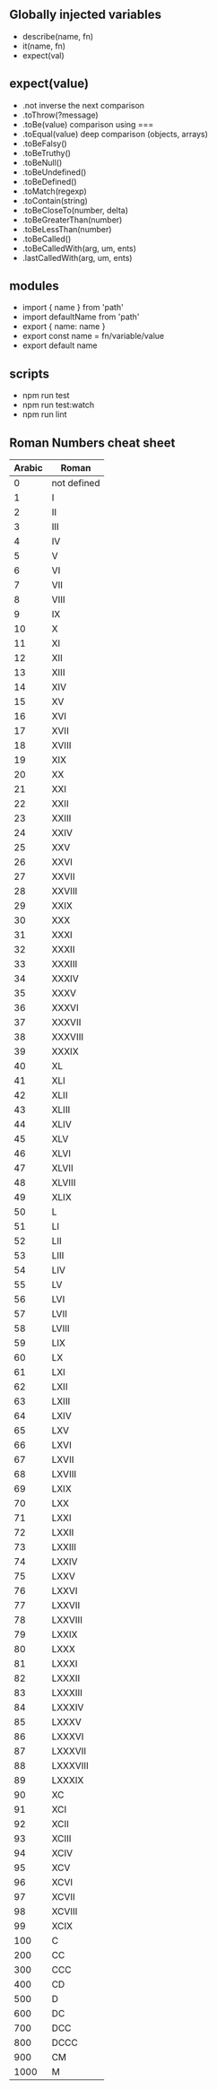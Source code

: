 ## Globally injected variables
* describe(name, fn)
* it(name, fn)
* expect(val)

## expect(value)
* .not inverse the next comparison
* .toThrow(?message)
* .toBe(value) comparison using ===
* .toEqual(value) deep comparison (objects, arrays)
* .toBeFalsy()
* .toBeTruthy()
* .toBeNull()
* .toBeUndefined()
* .toBeDefined()
* .toMatch(regexp)
* .toContain(string)
* .toBeCloseTo(number, delta)
* .toBeGreaterThan(number)
* .toBeLessThan(number)
* .toBeCalled()
* .toBeCalledWith(arg, um, ents)
* .lastCalledWith(arg, um, ents)

## modules
* import { name } from 'path'
* import defaultName from 'path'
* export { name: name }
* export const name = fn/variable/value
* export default name

## scripts
* npm run test
* npm run test:watch
* npm run lint

## Roman Numbers cheat sheet
|Arabic | Roman       |
|-------|-------------|
|0      |not defined  |
|1      |I            |
|2      |II           |
|3      |III          |
|4      |IV           |
|5      |V            |
|6      |VI           |
|7      |VII          |
|8      |VIII         |
|9      |IX           |
|10     |X            |
|11     |XI           |
|12     |XII          |
|13     |XIII         |
|14     |XIV          |
|15     |XV           |
|16     |XVI          |
|17     |XVII         |
|18     |XVIII        |
|19     |XIX          |
|20     |XX           |
|21     |XXI          |
|22     |XXII         |
|23     |XXIII        |
|24     |XXIV         |
|25     |XXV          |
|26     |XXVI         |
|27     |XXVII        |
|28     |XXVIII       |
|29     |XXIX         |
|30     |XXX          |
|31     |XXXI         |
|32     |XXXII        |
|33     |XXXIII       |
|34     |XXXIV        |
|35     |XXXV         |
|36     |XXXVI        |
|37     |XXXVII       |
|38     |XXXVIII      |
|39     |XXXIX        |
|40     |XL           |
|41     |XLI          |
|42     |XLII         |
|43     |XLIII        |
|44     |XLIV         |
|45     |XLV          |
|46     |XLVI         |
|47     |XLVII        |
|48     |XLVIII       |
|49     |XLIX         |
|50     |L            |
|51     |LI           |
|52     |LII          |
|53     |LIII         |
|54     |LIV          |
|55     |LV           |
|56     |LVI          |
|57     |LVII         |
|58     |LVIII        |
|59     |LIX          |
|60     |LX           |
|61     |LXI          |
|62     |LXII         |
|63     |LXIII        |
|64     |LXIV         |
|65     |LXV          |
|66     |LXVI         |
|67     |LXVII        |
|68     |LXVIII       |
|69     |LXIX         |
|70     |LXX          |
|71     |LXXI         |
|72     |LXXII        |
|73     |LXXIII       |
|74     |LXXIV        |
|75     |LXXV         |
|76     |LXXVI        |
|77     |LXXVII       |
|78     |LXXVIII      |
|79     |LXXIX        |
|80     |LXXX         |
|81     |LXXXI        |
|82     |LXXXII       |
|83     |LXXXIII      |
|84     |LXXXIV       |
|85     |LXXXV        |
|86     |LXXXVI       |
|87     |LXXXVII      |
|88     |LXXXVIII     |
|89     |LXXXIX       |
|90     |XC           |
|91     |XCI          |
|92     |XCII         |
|93     |XCIII        |
|94     |XCIV         |
|95     |XCV          |
|96     |XCVI         |
|97     |XCVII        |
|98     |XCVIII       |
|99     |XCIX         |
|100    |  C          |
|200    |  CC         |
|300    |  CCC        |
|400    |  CD         |
|500    |  D          |
|600    |  DC         |
|700    |  DCC        |
|800    |  DCCC       |
|900    |  CM         |
|1000   |  M          |
